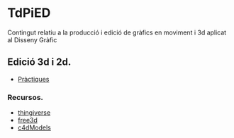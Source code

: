 # TdPiED
Contingut relatiu a la producció i edició de gràfics en moviment i 3d aplicat al Disseny Gràfic
## Edició 3d i 2d.

* [Pràctiques](Practiques.md)

### Recursos.
* [thingiverse](https://www.thingiverse.com/)
* [free3d](https://free3d.com/)
* [c4dModels](https://c4dsource.wordpress.com/category/c4d-models/)

